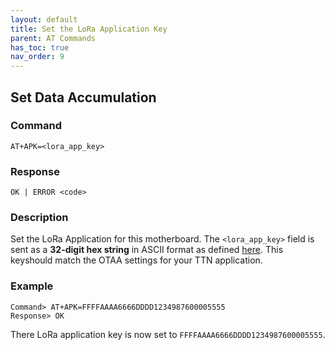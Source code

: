 ```yaml
---
layout: default
title: Set the LoRa Application Key
parent: AT Commands
has_toc: true
nav_order: 9
---
```


## Set Data Accumulation
### Command
```
AT+APK=<lora_app_key>
```

### Response
```
OK | ERROR <code>
```

### Description
Set the LoRa Application for this motherboard. The `<lora_app_key>` field is sent as a **32-digit hex string** in ASCII format as defined [here](../at-commands). This keyshould match the OTAA settings for your TTN application.

### Example
```
Command> AT+APK=FFFFAAAA6666DDDD1234987600005555
Response> OK
```
There LoRa application key is now set to `FFFFAAAA6666DDDD1234987600005555`.


